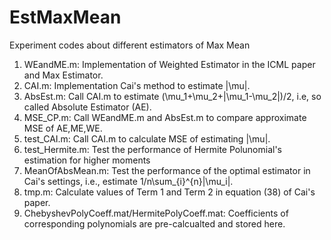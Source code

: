 # EstMaxMean
Experiment codes about different estimators of Max Mean

1. WEandME.m: Implementation of Weighted Estimator in the ICML paper and Max Estimator.
2. CAI.m: Implementation Cai's method to estimate |\mu|.
3. AbsEst.m: Call CAI.m to estimate (\mu_1+\mu_2+|\mu_1-\mu_2|)/2, i.e, so called Absolute Estimator (AE). 
3. MSE_CP.m: Call WEandME.m and AbsEst.m to compare approximate MSE of AE,ME,WE.
4. test_CAI.m: Call CAI.m to calculate MSE of estimating |\mu|.
5. test_Hermite.m: Test the performance of Hermite Polunomial's estimation for higher moments
6. MeanOfAbsMean.m: Test the performance of the optimal estimator in Cai's settings, i.e., estimate 1/n\sum_{i}^{n}|\mu_i|.
7. tmp.m: Calculate values of Term 1 and Term 2 in equation (38) of Cai's paper.
8. ChebyshevPolyCoeff.mat/HermitePolyCoeff.mat: Coefficients of corresponding polynomials are pre-calcualted and stored here. 
